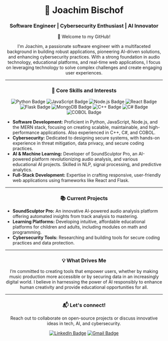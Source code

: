 <h1 align="center">🚀 Joachim Bischof</h1>
<h3 align="center">Software Engineer | Cybersecurity Enthusiast | AI Innovator</h3>

<p align="center">👋 Welcome to my GitHub!</p>

<p align="center">I'm Joachim, a passionate software engineer with a multifaceted background in building robust applications, pioneering AI-driven solutions, and enhancing cybersecurity practices. With a strong foundation in audio technology, educational platforms, and real-time web applications, I focus on leveraging technology to solve complex challenges and create engaging user experiences.</p>

<hr>

<h3 align="center">🔧 Core Skills and Interests</h3>

<p align="center">
  <img src="https://img.shields.io/badge/Python-3776AB?style=for-the-badge&logo=python&logoColor=white" alt="Python Badge">
  <img src="https://img.shields.io/badge/JavaScript-F7DF1E?style=for-the-badge&logo=javascript&logoColor=black" alt="JavaScript Badge">
  <img src="https://img.shields.io/badge/Node.js-339933?style=for-the-badge&logo=nodedotjs&logoColor=white" alt="Node.js Badge">
  <img src="https://img.shields.io/badge/React-20232A?style=for-the-badge&logo=react&logoColor=61DAFB" alt="React Badge">
  <img src="https://img.shields.io/badge/Flask-000000?style=for-the-badge&logo=flask&logoColor=white" alt="Flask Badge">
  <img src="https://img.shields.io/badge/MongoDB-4EA94B?style=for-the-badge&logo=mongodb&logoColor=white" alt="MongoDB Badge">
  <img src="https://img.shields.io/badge/C%2B%2B-00599C?style=for-the-badge&logo=c%2B%2B&logoColor=white" alt="C++ Badge">
  <img src="https://img.shields.io/badge/C%23-239120?style=for-the-badge&logo=c-sharp&logoColor=white" alt="C# Badge">
  <img src="https://img.shields.io/badge/COBOL-005CA5?style=for-the-badge&logo=cobol&logoColor=white" alt="COBOL Badge">
</p>

* **Software Development:** Proficient in Python, JavaScript, Node.js, and the MERN stack, focusing on creating scalable, maintainable, and high-performance applications. Also experienced in C++, C#, and COBOL.
* **Cybersecurity:** Dedicated to designing secure systems, with hands-on experience in threat mitigation, data privacy, and secure coding practices.
* **AI & Machine Learning:** Developer of SoundSculptor Pro, an AI-powered platform revolutionizing audio analysis, and various educational AI projects. Skilled in NLP, signal processing, and predictive analytics.
* **Full-Stack Development:** Expertise in crafting responsive, user-friendly web applications using frameworks like React and Flask.

<hr>

<h3 align="center">📚 Current Projects</h3>


* **SoundSculptor Pro:** An innovative AI-powered audio analysis platform offering automated insights from track analysis to mastering.
* **Learning Platforms:** Developing intuitive, affordable educational platforms for children and adults, including modules on math and programming.
* **Cybersecurity Tools:** Researching and building tools for secure coding practices and data protection.

<hr>

<h3 align="center">💡 What Drives Me</h3>

<p align="center">I’m committed to creating tools that empower users, whether by making music production more accessible or by securing data in an increasingly digital world. I believe in harnessing the power of AI responsibly to enhance human creativity and provide educational opportunities for all.</p>

<hr>

<h3 align="center">📬 Let's connect!</h3>

<p align="center">Reach out to collaborate on open-source projects or discuss innovative ideas in tech, AI, and cybersecurity.</p>

<p align="center">
  <a href="https://www.linkedin.com/in/joachim-bischof-b027041b9/" target="_blank"><img src="https://img.shields.io/badge/LinkedIn-0077B5?style=for-the-badge&logo=linkedin&logoColor=white" alt="LinkedIn Badge"></a>
  <!--a href="YOUR_TWITTER_PROFILE" target="_blank"><img src="https://img.shields.io/badge/Twitter-1DA1F2?style=for-the-badge&logo=twitter&logoColor=white" alt="Twitter Badge"></a-->
  <a href="joachimbischof12@gmail.com" target="_blank"><img src="https://img.shields.io/badge/Gmail-D14836?style=for-the-badge&logo=gmail&logoColor=white" alt="Gmail Badge"></a>
</p>
